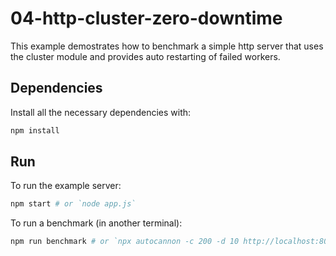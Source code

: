 # 04-http-cluster-zero-downtime

This example demostrates how to benchmark a simple http server that uses the cluster module and provides auto restarting of failed workers.

## Dependencies

Install all the necessary dependencies with:

```bash
npm install
```

## Run

To run the example server:

```bash
npm start # or `node app.js`
```

To run a benchmark (in another terminal):

```bash
npm run benchmark # or `npx autocannon -c 200 -d 10 http://localhost:8080`
```
